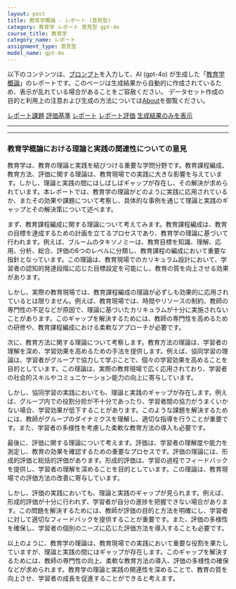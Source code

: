 ```yaml
---
layout: post
title: 教育学概論 - レポート (意見型)
category: 教育学 レポート 意見型 gpt-4o
course_title: 教育学
category_name: レポート
assignment_type: 意見型
model_name: gpt-4o
---
```


以下のコンテンツは、[プロンプト](http://127.0.0.1:8000/generated/教育学/gpt-4o/prompt_レポート-意見型.md)を入力して、AI (gpt-4o) が生成した「[教育学概論](/contents/教育学/)」のレポートです。このページは生成結果から自動的に作成されているため、表示が乱れている場合があることをご容赦ください。
データセット作成の目的と利用上の注意および生成の方法については[About](/About)を御覧ください。

[レポート課題](../レポート課題-意見型)
[評価基準](../評価基準-意見型)
[レポート](../レポート-意見型)
[レポート評価](../レポート評価-意見型)
[生成結果のみを表示](http://127.0.0.1:8000/generated/教育学/gpt-4o/レポート-意見型.md)
  

***
***
  
### 教育学概論における理論と実践の関連性についての意見

教育学は、教育の理論と実践を結びつける重要な学問分野です。教育課程編成、教育方法、評価に関する理論は、教育現場での実践に大きな影響を与えています。しかし、理論と実践の間にはしばしばギャップが存在し、その解決が求められています。本レポートでは、教育学の理論がどのように実践に応用されているか、またその効果や課題について考察し、具体的な事例を通じて理論と実践のギャップとその解決策について述べます。

まず、教育課程編成に関する理論について考えてみます。教育課程編成は、教育の目標を達成するための計画を立てるプロセスであり、教育学の理論に基づいて行われます。例えば、ブルームのタキソノミーは、教育目標を知識、理解、応用、分析、総合、評価の6つのレベルに分類し、教育課程の編成において重要な指針となっています。この理論は、教育現場でのカリキュラム設計において、学習者の認知的発達段階に応じた目標設定を可能にし、教育の質を向上させる効果があります。

しかし、実際の教育現場では、教育課程編成の理論が必ずしも効果的に応用されているとは限りません。例えば、教育現場では、時間やリソースの制約、教師の専門性の不足などが原因で、理論に基づいたカリキュラムが十分に実施されないことがあります。このギャップを解決するためには、教師の専門性を高めるための研修や、教育課程編成における柔軟なアプローチが必要です。

次に、教育方法に関する理論について考察します。教育方法の理論は、学習者の理解を深め、学習効果を高めるための手法を提供します。例えば、協同学習の理論は、学習者がグループで協力して学ぶことで、個々の学習効果を高めることを目的としています。この理論は、実際の教育現場で広く応用されており、学習者の社会的スキルやコミュニケーション能力の向上に寄与しています。

しかし、協同学習の実践においても、理論と実践のギャップが存在します。例えば、グループ内での役割分担が不十分であったり、学習者間の協力がうまくいかない場合、学習効果が低下することがあります。このような課題を解決するためには、教師がグループのダイナミクスを理解し、適切な指導を行うことが重要です。また、学習者の多様性を考慮した柔軟な教育方法の導入も必要です。

最後に、評価に関する理論について考えます。評価は、学習者の理解度や能力を測定し、教育の効果を確認するための重要なプロセスです。評価の理論には、形成的評価と総括的評価があります。形成的評価は、学習の過程でフィードバックを提供し、学習者の理解を深めることを目的としています。この理論は、教育現場での評価方法の改善に寄与しています。

しかし、評価の実践においても、理論と実践のギャップが見られます。例えば、形成的評価が十分に行われず、学習者が自分の進捗を把握できない場合があります。この問題を解決するためには、教師が評価の目的と方法を明確にし、学習者に対して適切なフィードバックを提供することが重要です。また、評価の多様性を確保し、学習者の個別のニーズに応じた評価方法を導入することも必要です。

以上のように、教育学の理論は、教育現場での実践において重要な役割を果たしていますが、理論と実践の間にはギャップが存在します。このギャップを解決するためには、教師の専門性の向上、柔軟な教育方法の導入、評価の多様性の確保などが求められます。教育学の理論と実践の関連性を深めることで、教育の質を向上させ、学習者の成長を促進することができると考えます。
